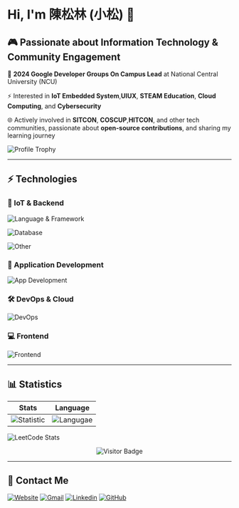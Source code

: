 # Hi, I'm 陳松林 (小松) 👋

## 🎮 Passionate about Information Technology & Community Engagement

💛 **2024 Google Developer Groups On Campus Lead** at National Central University (NCU)

⚡ Interested in **IoT Embedded System**,**UIUX**, **STEAM Education**, **Cloud Computing**, and **Cybersecurity**

🌐 Actively involved in **SITCON**, **COSCUP**,**HITCON**, and other tech communities, passionate about **open-source contributions**, and sharing my learning journey

![Profile Trophy](https://github-profile-trophy.vercel.app/?username=120061203)

----

## ⚡ Technologies

### 🌟 IoT & Backend

![Language & Framework](https://go-skill-icons.vercel.app/api/icons?i=php,javascript,python,c,cpp,go,nodejs,flask,django,fastapi&theme=dark)

![Database](https://go-skill-icons.vercel.app/api/icons?i=mysql,postgres,redis,mongodb&theme=dark)

![Other](https://go-skill-icons.vercel.app/api/icons?i=docker,kubernetes,terraform,aws,azure,gcp,mqtt&theme=dark)

### 📱 Application Development

![App Development](https://go-skill-icons.vercel.app/api/icons?i=flutter,dart,react,androidstudio&theme=dark)

### 🛠️ DevOps & Cloud

![DevOps](https://go-skill-icons.vercel.app/api/icons?i=git,github,gitlab,aws,azure,googlecloud,terraform,ci,cd&theme=dark)

### 💻 Frontend

![Frontend](https://go-skill-icons.vercel.app/api/icons?i=react,html,css,typescript,javascript,vue&theme=dark)

----

## 📊 Statistics

| Stats | Language |
| --- | --- |
| ![Statistic](https://github-readme-stats.vercel.app/api?username=120061203&count_private=true&show_icons=true&theme=gotham&include_all_commits=true) | ![Langugae](https://github-readme-stats.vercel.app/api/top-langs/?username=120061203&theme=gotham&layout=compact) |

![LeetCode Stats](https://leetcard.jacoblin.cool/ccssll120061203?theme=light&font=Roboto&ext=heatmap)

<span align="center">
    
![Visitor Badge](https://visitor-badge.laobi.icu/badge?page_id=120061203.120061203)
    
</span>

----

## 👨 Contact Me

[![Website](https://img.shields.io/badge/website-000000?style=for-the-badge&logo=About.me&logoColor=white)](https://www.xiaosongstudio.com)
[![Gmail](https://img.shields.io/badge/Gmail-D14836?style=for-the-badge&logo=gmail&logoColor=white)](mailto:ccssll120061203@gmail.com)
[![Linkedin](https://img.shields.io/badge/LinkedIn-0077B5?style=for-the-badge&logo=linkedin&logoColor=white)](https://www.linkedin.com/in/松林-陳-a3b61916b?fromQR=1)
[![GitHub](https://img.shields.io/badge/GitHub-100000?style=for-the-badge&logo=github&logoColor=white)](https://github.com/120061203)

